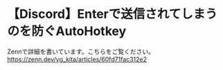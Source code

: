 # 【Discord】Enterで送信されてしまうのを防ぐAutoHotkey

Zennで詳細を書いています。こちらをご覧ください。<br>
https://zenn.dev/yg_kita/articles/60fd71fac312e2
